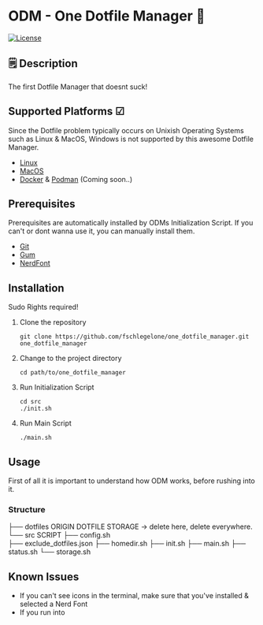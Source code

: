# ODM - One Dotfile Manager 🦾

[![License](https://gist.githubusercontent.com/fschlegelone/7ba6ac2cf19fbd45c306ea28364eea3a/raw/1ecbe7f0227b67a9b33752f195eb002878f8dc1f/license_mit_mauve.svg)](LICENSE)

## 🗒 Description

The first Dotfile Manager that doesnt suck!

## Supported Platforms ☑︎
Since the Dotfile problem typically occurs on Unixish Operating Systems such as Linux & MacOS, Windows is not supported by this awesome Dotfile Manager.

- [Linux](https://www.linux.org/)
- [MacOS](https://www.apple.com/macos)
- [Docker](https://www.docker.com/) & [Podman](https://podman.io/) (Coming soon..)

## Prerequisites
Prerequisites are automatically installed by ODMs Initialization Script. 
If you can't or dont wanna use it, you can manually install them.
- [Git](https://git-scm.com/)
- [Gum](https://github.com/charmbracelet/gum)
- [NerdFont](https://www.nerdfonts.com/)

## Installation
Sudo Rights required!

1. Clone the repository

    ```shell
    git clone https://github.com/fschlegelone/one_dotfile_manager.git one_dotfile_manager
    ```

2. Change to the project directory

    ```shell
    cd path/to/one_dotfile_manager
    ```

3. Run Initialization Script
    ```shell
    cd src
    ./init.sh
    ```

4. Run Main Script
    ```shell
    ./main.sh
    ```

## Usage

First of all it is important to understand how ODM works, before rushing into it.

### Structure

├── dotfiles                            ORIGIN DOTFILE STORAGE -> delete here, delete everywhere.
└── src                                 SCRIPT
    ├── config.sh                       
    ├── exclude_dotfiles.json
    ├── homedir.sh
    ├── init.sh
    ├── main.sh
    ├── status.sh
    └── storage.sh


## Known Issues
- If you can't see icons in the terminal, make sure that you've installed & selected a Nerd Font
- If you run into